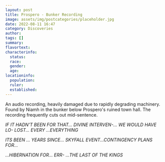 ```yaml
---
layout: post
title: Prospero - Bunker Recording
image: assets/img/postcategories/placeholder.jpg
date: 2022-08-11 16:47
category: Discoveries
author: 
tags: []
summary: 
flavortext: 
characterinfo:
  status: 
  race: 
  gender: 
  age: 
locationinfo:
  population: 
  ruler: 
  established: 
---
```


An audio recording, heavily damaged due to rapidly degrading machinery. Found by Niamh in the bunker below Prospero's ruined town hall. The recording frequently cuts out mid-sentence.

*IF IT HADN’T BEEN FOR THAT... DIVINE INTERVEN-... WE WOULD HAVE LO- LOST... EVERY ...EVERYTHING*

*ITS BEEN ... YEARS SINCE... SKYFALL EVENT...CONTINGENCY PLANS FOR...*

*...HIBERNATION FOR... ERR- ...THE LAST OF THE KINGS*